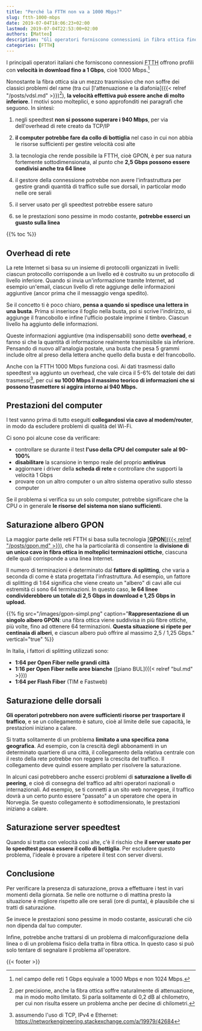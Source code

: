 ```yaml
---
title: "Perché la FTTH non va a 1000 Mbps?"
slug: ftth-1000-mbps
date: 2019-07-04T18:06:23+02:00
lastmod: 2019-07-04T22:53:00+02:00
authors: [Matteo]
description: "Gli operatori forniscono connessioni in fibra ottica fino a 1 Gbps, però spesso la velocità effettiva è inferiore. Vi spieghiamo i principali motivi."
categories: [FTTH]
---
```


I principali operatori italiani che forniscono connessioni <abbr title="Fiber To The Home">FTTH</abbr> offrono profili con **velocità in download fino a 1 Gbps**, cioè 1000 Mbps.[^1000vs1024]

[^1000vs1024]: nel campo delle reti 1 Gbps equivale a 1000 Mbps e non 1024 Mbps.

Nonostante la fibra ottica sia un mezzo trasmissivo che non soffre dei classici problemi del rame (tra cui [l'attenuazione e la diafonia]({{< relref "/posts/vdsl.md" >}})[^atten]), **la velocità effettiva può essere anche di molto inferiore**. I motivi sono molteplici, e sono approfonditi nei paragrafi che seguono. In sintesi:

[^atten]: per precisione, anche la fibra ottica soffre naturalmente di attenuazione, ma in modo molto limitato. Si parla solitamente di 0,2 dB al chilometro, per cui non risulta essere un problema anche per decine di chilometri.

1. negli speedtest **non si possono superare i 940 Mbps**, per via dell'overhead di rete creato da TCP/IP

2. **il computer potrebbe fare da collo di bottiglia** nel caso in cui non abbia le risorse sufficienti per gestire velocità così alte

3. la tecnologia che rende possibile la FTTH, cioè GPON, è per sua natura fortemente sottodimensionata, al punto che **2,5 Gbps possono essere condivisi anche tra 64 linee**

4. il gestore della connessione potrebbe non avere l'infrastruttura per gestire grandi quantità di traffico sulle sue dorsali, in particolar modo nelle ore serali

5. il server usato per gli speedtest potrebbe essere saturo

6. se le prestazioni sono pessime in modo costante, **potrebbe esserci un guasto sulla linea**

{{% toc %}}

## Overhead di rete

La rete Internet si basa su un insieme di protocolli organizzati in livelli: ciascun protocollo corrisponde a un livello ed è costruito su un protocollo di livello inferiore. Quando si invia un'informazione tramite Internet, ad esempio un'email, ciascun livello di rete aggiunge delle informazioni aggiuntive (ancor prima che il messaggio venga spedito).

Se il concetto ti è poco chiaro, **pensa a quando si spedisce una lettera in una busta**. Prima si inserisce il foglio nella busta, poi si scrive l'indirizzo, si aggiunge il francobollo e infine l'ufficio postale imprime il timbro. Ciascun livello ha aggiunto delle informazioni.

Queste informazioni aggiuntive (ma indispensabili) sono dette **overhead**, e fanno sì che la quantità di informazione realmente trasmissibile sia inferiore. Pensando di nuovo all'analogia postale, una busta che pesa 5 grammi include oltre al preso della lettera anche quello della busta e del francobollo.

Anche con la FTTH 1000 Mbps funziona così. Ai dati trasmessi dallo speedtest va aggiunto un overhead, che vale circa il 5-6% del totale dei dati trasmessi[^overhead], per cui **su 1000 Mbps il massimo teorico di informazioni che si possono trasmettere si aggira intorno ai 940 Mbps.**

[^overhead]: assumendo l'uso di TCP, IPv4 e Ethernet: https://networkengineering.stackexchange.com/a/19979/42684

## Prestazioni del computer

I test vanno prima di tutto eseguiti **collegandosi via cavo al modem/router**, in modo da escludere problemi di qualità del Wi-Fi.

Ci sono poi alcune cose da verificare:

- controllare se durante il test **l'uso della CPU del computer sale al 90-100%**
- **disabilitare** la scansione in tempo reale del proprio **antivirus**
- aggiornare i driver della **scheda di rete** e controllare che supporti la velocità 1 Gbps
- provare con un altro computer o un altro sistema operativo sullo stesso computer

Se il problema si verifica su un solo computer, potrebbe significare che la CPU o in generale **le risorse del sistema non siano sufficienti**.

## Saturazione albero GPON

La maggior parte delle reti FTTH si basa sulla tecnologia <abbr title="Gigabit-capable Passive Optical Network">[**GPON**]({{< relref "/posts/gpon.md" >}})</abbr>, che ha la particolarità di consentire la **divisione di un unico cavo in fibra ottica in molteplici terminazioni ottiche**, ciascuna delle quali corrisponde a una linea Internet.

Il numero di terminazioni è determinato dal **fattore di splitting**, che varia a seconda di come è stata progettata l'infrastruttura. Ad esempio, un fattore di splitting di 1:64 significa che viene creato un "albero" di cavi alle cui estremità ci sono 64 terminazioni. In questo caso, **le 64 linee condividerebbero un totale di 2,5 Gbps in download e 1,25 Gbps in upload.**

{{% fig src="/images/gpon-simpl.png" caption="**Rappresentazione di un singolo albero GPON**: una fibra ottica viene suddivisa in più fibre ottiche, più volte, fino ad ottenere 64 terminazioni. **Questa situazione si ripete per centinaia di alberi**, e ciascun albero può offrire al massimo 2,5 / 1,25 Gbps." vertical="true" %}}

In Italia, i fattori di splitting utilizzati sono:

- **1:64 per Open Fiber nelle grandi città**
- **1:16 per Open Fiber nelle aree bianche** ([piano BUL]({{< relref "bul.md" >}}))
- **1:64 per Flash Fiber** (TIM e Fastweb)

## Saturazione delle dorsali

**Gli operatori potrebbero non avere sufficienti risorse per trasportare il traffico**, e se un collegamento è saturo, cioè al limite delle sue capacità, le prestazioni iniziano a calare.

Si tratta solitamente di un problema **limitato a una specifica zona geografica**. Ad esempio, con la crescità degli abbonamenti in un determinato quartiere di una città, il collegamento della relativa centrale con il resto della rete potrebbe non reggere la crescita del traffico. Il collegamento deve quindi essere ampliato per risolvere la saturazione.

In alcuni casi potrebbero anche esserci problemi di **saturazione a livello di peering**, e cioè di consegna del traffico ad altri operatori nazionali o internazionali. Ad esempio, se ti connetti a un sito web norvegese, il traffico dovrà a un certo punto essere "passato" a un operatore che opera in Norvegia. Se questo collegamento è sottodimensionato, le prestazioni iniziano a calare.

## Saturazione server speedtest

Quando si tratta con velocità così alte, c'è il rischio che **il server usato per lo speedtest possa essere il collo di bottiglia**. Per escludere questo problema, l'ideale è provare a ripetere il test con server diversi.

## Conclusione

Per verificare la presenza di saturazione, prova a effettuare i test in vari momenti della giornata. Se nelle ore notturne o di mattina presto la situazione è migliore rispetto alle ore serali (ore di punta), è plausibile che si tratti di saturazione.

Se invece le prestazioni sono pessime in modo costante, assicurati che ciò non dipenda dal tuo computer.

Infine, potrebbe anche trattarsi di un problema di malconfigurazione della linea o di un problema fisico della tratta in fibra ottica. In questo caso si può solo tentare di segnalare il problema all'operatore.

{{< footer >}}
